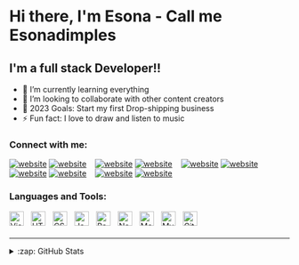 # Hi there, I'm Esona - Call me Esonadimples

## I'm a full stack Developer!!

- 🌱 I’m currently learning everything
- 👯 I’m looking to collaborate with other content creators
- 🥅 2023 Goals: Start my first Drop-shipping business
- ⚡ Fun fact: I love to draw and listen to music

### Connect with me:

[![website](./img/globe-light.svg)](https://remarkableally.com#gh-light-mode-only)
[![website](./img/globe-dark.svg)](https://remarkableally.com#gh-dark-mode-only)
&nbsp;&nbsp;
[![website](./img/youtube-light.svg)](https://www.youtube.com/channel/UCRRFHzaTXhGkEiy8twVVTpw#gh-light-mode-only)
[![website](./img/youtube-dark.svg)](https://www.youtube.com/channel/UCRRFHzaTXhGkEiy8twVVTpw#gh-dark-mode-only)
&nbsp;&nbsp;
[![website](./img/twitter-light.svg)](https://twitter.com/xoli_kelvin#gh-light-mode-only)
[![website](./img/twitter-dark.svg)](https://twitter.com/xoli_kelvin#gh-dark-mode-only)
&nbsp;&nbsp;
[![website](./img/linkedin-light.svg)](https://linkedin.com/in/xolile-radebe-271a73252#gh-light-mode-only)
[![website](./img/linkedin-dark.svg)](https://www.linkedin.com/in/xolile-radebe-271a73252#gh-dark-mode-only)
&nbsp;&nbsp;
[![website](./img/instagram-light.svg)](https://instagram.com/xoli_kelvin#gh-light-mode-only)
[![website](./img/instagram-dark.svg)](https://instagram.com/xoli_kelvin#gh-dark-mode-only)

### Languages and Tools:

<img align="left" alt="Visual Studio Code" width="26px" src="https://cdn.jsdelivr.net/gh/devicons/devicon/icons/vscode/vscode-original.svg" style="padding-right:10px;" />
<img align="left" alt="HTML5" width="26px" src="https://cdn.jsdelivr.net/gh/devicons/devicon/icons/html5/html5-original.svg" style="padding-right:10px;" />
<img align="left" alt="CSS3" width="26px" src="https://cdn.jsdelivr.net/gh/devicons/devicon/icons/css3/css3-original.svg" style="padding-right:10px;" />
<img align="left" alt="JavaScript" width="26px" src="https://cdn.jsdelivr.net/gh/devicons/devicon/icons/javascript/javascript-original.svg" style="padding-right:10px;" />
<img align="left" alt="React" width="26px" src="https://cdn.jsdelivr.net/gh/devicons/devicon/icons/react/react-original.svg" style="padding-right:10px;" />
<img align="left" alt="Node.js" width="26px" src="https://cdn.jsdelivr.net/gh/devicons/devicon/icons/nodejs/nodejs-original.svg" style="padding-right:10px;" />
<img align="left" alt="MongoDB" width="26px" src="https://cdn.jsdelivr.net/gh/devicons/devicon/icons/mongodb/mongodb-original.svg" style="padding-right:10px;" />
<img align="left" alt="MySQL" width="26px" src="https://cdn.jsdelivr.net/gh/devicons/devicon/icons/mysql/mysql-original.svg" style="padding-right:10px;" />
<img align="left" alt="GitHub" width="26px" src="https://user-images.githubusercontent.com/3369400/139447912-e0f43f33-6d9f-45f8-be46-2df5bbc91289.png" style="padding-right:10px;" />


<br />
<br />

---

<details>
  <summary>:zap: GitHub Stats</summary>

  <img align="left" alt="codeSTACKr's GitHub Stats" src="https://github-readme-stats.vercel.app/api?username=Esonadimples&show_icons=true&hide_border=false&title_color=ff652f&icon_color=FFE400&bg_color=09131B&text_color=ffffff&border_color=0c1a25" />

</details>
